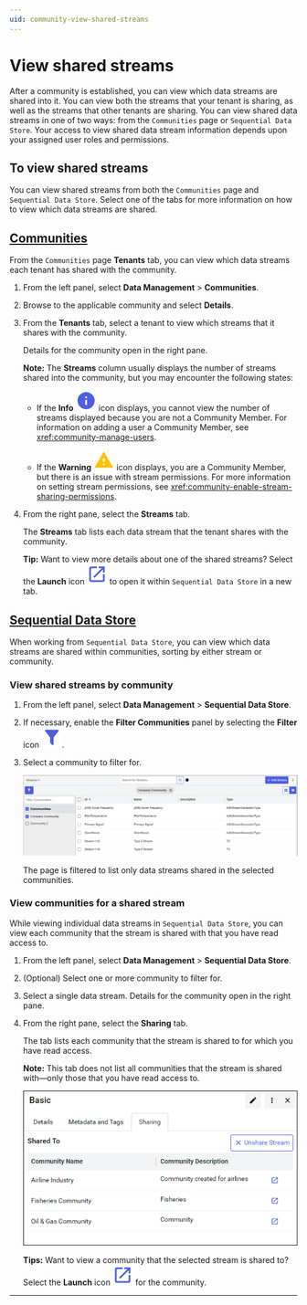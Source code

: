 ```yaml
---
uid: community-view-shared-streams
---
```


# View shared streams 

After a community is established, you can view which data streams are shared into it. You can view both the streams that your tenant is sharing, as well as the streams that other tenants are sharing. You can view shared data streams in one of two ways: from the `Communities` page or `Sequential Data Store`. Your access to view shared data stream information depends upon your assigned user roles and permissions.

## To view shared streams

You can view shared streams from both the `Communities` page and `Sequential Data Store`. Select one of the tabs for more information on how to view which data streams are shared.

## [Communities](#tab/communities)

From the `Communities` page **Tenants** tab, you can view which data streams each tenant has shared with the community.

1. From the left panel, select **Data Management** > **Communities**.

1. Browse to the applicable community and select **Details**.
    
1. From the **Tenants** tab, select a tenant to view which streams that it shares with the community.

    Details for the community open in the right pane. 
    
    **Note:** The **Streams** column usually displays the number of streams shared into the community, but you may encounter the following states:
            
    - If the **Info** ![Info](../_icons/branded/information.svg) icon displays, you cannot view the number of streams displayed because you are not a Community Member. For information on adding a user a Community Member, see <xref:community-manage-users>.
    
    - If the **Warning** ![Warning](../_icons/custom/alert.svg) icon displays, you are a Community Member, but there is an issue with stream permissions. For more information on setting stream permissions, see <xref:community-enable-stream-sharing-permissions>.

1. From the right pane, select the **Streams** tab.

    The **Streams** tab lists each data stream that the tenant shares with the community. 

    **Tip:** Want to view more details about one of the shared streams? Select the **Launch** icon ![Launch icon](../_icons/branded/launch.svg) to open it within `Sequential Data Store` in a new tab.

## [Sequential Data Store](#tab/sds)

When working from `Sequential Data Store`, you can view which data streams are shared within communities, sorting by either stream or community.

### View shared streams by community

1. From the left panel, select **Data Management** > **Sequential Data Store**.

1. If necessary, enable the **Filter Communities** panel by selecting the **Filter** icon ![Filter icon](../_icons/branded/filter.svg).

1. Select a community to filter for.

    ![Filter communities](images/filter-pane.png)

    The page is filtered to list only data streams shared in the selected communities.

### View communities for a shared stream

While viewing individual data streams in `Sequential Data Store`, you can view each community that the stream is shared with that you have read access to.

1. From the left panel, select **Data Management** > **Sequential Data Store**.

1. (Optional) Select one or more community to filter for.

1. Select a single data stream. Details for the community open in the right pane.

1. From the right pane, select the **Sharing** tab.

    The tab lists each community that the stream is shared to for which you have read access.  

    **Note:**  This tab does not list all communities that the stream is shared with—only those that you have read access to.
    
    ![Sharing tab](images/communities-sharing-tab-sds.png)

    **Tips:** Want to view a community that the selected stream is shared to? Select the **Launch** icon ![Launch icon](../_icons/branded/launch.svg) for the community.

***
